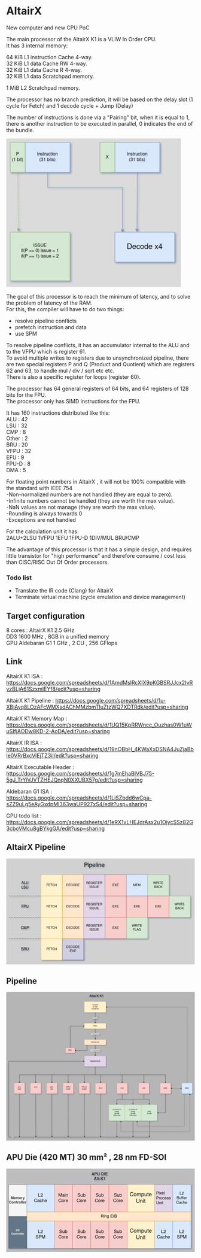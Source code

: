 # AltairX
New computer and new CPU PoC

The main processor of the AltairX K1 is a VLIW In Order CPU.  
It has 3 internal memory:  

64 KiB L1 instruction Cache 4-way.  
32 KiB L1 data Cache RW 4-way.  
32 KiB L1 data Cache R 4-way.  
32 KiB L1 data Scratchpad memory.

1 MiB L2 Scratchpad memory.  

The processor has no branch prediction, it will be based on the delay slot (1 cycle for Fetch) and 1 decode cycle + Jump (Delay)

The number of instructions is done via a "Pairing" bit, when it is equal to 1, there is another instruction to be executed in parallel, 0 indicates the end of the bundle.  

<img src="graph/Altair_instruction.png?raw=true" alt="arch">   

The goal of this processor is to reach the minimum of latency, and to solve the problem of latency of the RAM.  
For this, the compiler will have to do two things:  
- resolve pipeline conflicts  
- prefetch instruction and data
- use SPM 

To resolve pipeline conflicts, it has an accumulator internal to the ALU and to the VFPU which is register 61.  
To avoid multiple writes to registers due to unsynchronized pipeline, there are two special registers P and Q (Product and Quotient) which are registers 62 and 63, to handle mul / div / sqrt etc etc.  
There is also a specific register for loops (register 60).  

The processor has 64 general registers of 64 bits, and 64 registers of 128 bits for the FPU.  
The processor only has SIMD instructions for the FPU.  


It has 160 instructions distributed like this:  
ALU : 42  
LSU : 32  
CMP : 8  
Other : 2  
BRU : 20  
VFPU : 32  
EFU : 9  
FPU-D : 8  
DMA : 5  

For floating point numbers in AltairX , it will not be 100% compatible with the standard with IEEE 754  
-Non-normalized numbers are not handled (they are equal to zero).  
-Infinite numbers cannot be handled (they are worth the max value).  
-NaN values are not manage (they are worth the max value).  
-Rounding is always towards 0  
-Exceptions are not handled   

For the calculation unit it has:  
2ALU+2LSU 1VFPU 1EFU 1FPU-D 1DIV/MUL BRU/CMP  

The advantage of this processor is that it has a simple design, and requires little transistor for "high performance" and therefore consume / cost less than CISC/RISC Out Of Order processors.

### Todo list
- Translate the IR code (Clang) for AltairX
- Terminate virtual machine (cycle emulation and device management) 

## Target configuration
8 cores : AltairX K1 2.5 GHz  
DD3 1600 MHz , 8GB in a unified memory  
GPU Aldebaran G1 1 GHz , 2 CU , 256 GFlops  

## Link
AltairX K1 ISA : https://docs.google.com/spreadsheets/d/1AmdMslRcXIX9pKGBSRJJcx2IvRyzBLjA61SzxmlEYf8/edit?usp=sharing   

AltairX K1 Pipeline : https://docs.google.com/spreadsheets/d/1u-XBjAyq8LOzAFcWMXsdAChMMzbmTIuZtzWQ7XDTRdk/edit?usp=sharing  

AltairX K1 Memory Map : https://docs.google.com/spreadsheets/d/1UQ15KpRRWncc_Ouzhas0W1uWuSIfjAODw8KD-2-AoDA/edit?usp=sharing  

AltairX IR ISA : https://docs.google.com/spreadsheets/d/19nOBbH_4KWaXxDSNA4JuZjaBble0VRrBxcVlEjTZ3iI/edit?usp=sharing

AltairX Executable Header : https://docs.google.com/spreadsheets/d/1g7mEhaBIVBJ75-5gJ_TrYiVJVTZHEJQnqN0XXUBX57g/edit?usp=sharing

Aldebaran G1 ISA : https://docs.google.com/spreadsheets/d/1LiSZbdd6wCpa-sZZ9uLg5eAyGxdpMl363waUP927xS4/edit?usp=sharing  

GPU todo list : https://docs.google.com/spreadsheets/d/1eRX1vLHEJdrAsx2u1OiycSSz82G3cboVMcu8gBYkgGA/edit?usp=sharing  

## AltairX Pipeline  
<img src="graph/Pipeline.png?raw=true" alt="Pipeline">

## Pipeline
<img src="graph/Pipeline_AX.png?raw=true" alt="Pipeline">

## APU Die (420 MT) 30 mm² , 28 nm FD-SOI
<img src="graph/APU2_Diagram.png?raw=true" alt="APU">
